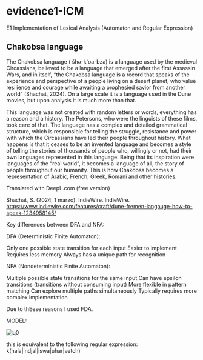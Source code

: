 # evidence1-ICM
E1 Implementation of Lexical Analysis (Automaton and Regular Expression)


## Chakobsa language
The Chakobsa language ( šhə-k'oa-bza) is a language used by the medieval Circassians, believed to be a language that emerged after the first Assassin Wars, and in itself, “the Chakobsa language is a record that speaks of the experience and perspective of a people living on a desert planet, who value resilience and courage while awaiting a prophesied savior from another world” (Shachat, 2024). On a large scale it is a language used in the Dune movies, but upon analysis it is much more than that.

This language was not created with random letters or words, everything has a reason and a history. The Petersons, who were the linguists of these films, took care of that. The language has a complex and detailed grammatical structure, which is responsible for telling the struggle, resistance and power with which the Circassians have led their people throughout history. What happens is that it ceases to be an invented language and becomes a style of telling the stories of thousands of people who, willingly or not, had their own languages represented in this language. Being that its inspiration were languages of the “real world”, it becomes a language of all, the story of people throughout our humanity. This is how Chakobsa becomes a representation of Arabic, French, Greek, Romani and other histories.

Translated with DeepL.com (free version)


Shachat, S. (2024, 1 marzo). IndieWire. IndieWire. https://www.indiewire.com/features/craft/dune-fremen-langauge-how-to-speak-1234958145/ 


Key differences between DFA and NFA:

DFA (Deterministic Finite Automaton):

Only one possible state transition for each input
Easier to implement
Requires less memory
Always has a unique path for recognition


NFA (Nondeterministic Finite Automaton):

Multiple possible state transitions for the same input
Can have epsilon transitions (transitions without consuming input)
More flexible in pattern matching
Can explore multiple paths simultaneously
Typically requires more complex implementation

Due to thEese reasons I used FDA.


MODEL:

![q0](https://github.com/user-attachments/assets/bac08fe0-3ba8-4b0f-94b7-9f9a560b46bc)

this is equivalent to the following regular expression: k(hala|indjal|iswa|uhar|vetch)


